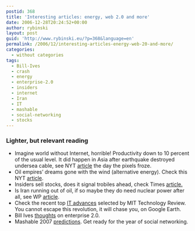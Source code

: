 ```yaml
---
postid: 368
title: 'Interesting articles: energy, web 2.0 and more'
date: 2006-12-28T20:24:52+00:00
author: rybinski
layout: post
guid: 'http://www.rybinski.eu/?p=368&language=en'
permalink: /2006/12/interesting-articles-energy-web-20-and-more/
categories:
  - without categories
tags:
  - Bill-Ives
  - crash
  - energy
  - enterprise-2.0
  - insiders
  - internet
  - Iran
  - IT
  - mashable
  - social-networking
  - stocks
---
```

### Lighter, but relevant reading

  * Imagine world without Internet, horrible! Productivity down to 10 percent of the usual level. It did happen in Asia after earthquake destroyed undersea cable, see NYT [article](http://www.nytimes.com/2006/12/28/business/28connect.html?ex=1324962000&amp;amp;amp;amp;amp;en=849ec8dc940f6ee8&amp;amp;amp;amp;amp;ei=5088&amp;amp;amp;amp;amp;partner=rssnyt&amp;amp;amp;amp;amp;emc=rss) the day the pixels froze. 
  * Oil empires’ dreams gone with the wind (alternative energy). Check this NYT [article](http://www.nytimes.com/2006/12/28/business/28wind.html?ex=1324962000&amp;amp;amp;amp;en=1d1b15b1f412232c&amp;amp;amp;amp;ei=5088&amp;amp;amp;amp;partner=rssnyt&amp;amp;amp;amp;emc=rss).
  * Insiders sell stocks, does it signal trobiles ahead, check Times [article.](http://www.timesonline.co.uk/article/0,,5-2519518,00.html#cid=OTC-RSS&amp;amp;amp;amp;attr=Business)
  * Is Iran running out of oil, if so maybe they do need nuclear power after all, see WP [article](http://www.washingtonpost.com/wp-dyn/content/article/2006/12/25/AR2006122500486.html?nav=rss_nation).
  * Check the recent top [IT advances](http://www.technologyreview.com/read_article.aspx?id=17937&amp;amp;ch=infotech) selected by MIT Technology Review. You cannot escape this revolution, it will chase you, on Google Earth. 
  * Bill Ives [thoughts](http://fastforwardblog.com/2006/12/18/will-enterprise-web-20-totally-transform-enterprise-knowledge-management/) on enterprise 2.0.
  * Mashable 2007 [predictions](http://mashable.com/2006/12/28/2007-predictions/). Get ready for the year of social networking.
